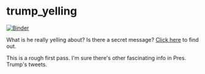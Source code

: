 # trump_yelling

[![Binder](https://mybinder.org/badge.svg)](https://mybinder.org/v2/gh/marwahaha/trump_yelling/master?filepath=Tweets.ipynb)

What is he really yelling about? Is there a secret message? [Click here](https://github.com/marwahaha/trump_yelling/blob/master/Tweets.ipynb) to find out.

This is a rough first pass. I'm sure there's other fascinating info in Pres. Trump's tweets.
